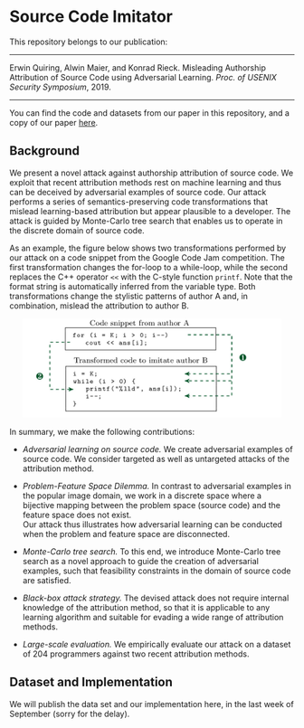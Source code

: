 # Source Code Imitator

This repository belongs to our publication:

---

Erwin Quiring, Alwin Maier, and Konrad Rieck. Misleading Authorship Attribution of Source Code using Adversarial Learning. *Proc. of USENIX Security Symposium*, 2019.

---

You can find the code and datasets from our paper in this repository, and a copy of our paper
[here](https://arxiv.org/abs/1905.12386).

## Background
We present a novel attack against authorship
attribution of source code.
We exploit that recent attribution methods rest on machine learning and
thus can be deceived by adversarial examples of source code.
Our attack performs a series of semantics-preserving
code transformations that mislead learning-based attribution but appear
plausible to a developer.
The attack is guided by Monte-Carlo tree search that enables us to
operate in the discrete domain of source code.

As an example, the figure below shows two
transformations performed by our attack on a code snippet from the
Google Code Jam competition. The first transformation changes the for-loop
to a while-loop, while the second replaces the C++ operator `<<`
with the C-style function `printf`. Note that the format string
is automatically inferred from the variable type.  Both
transformations change the stylistic patterns of author A and, in
combination, mislead the attribution to author B.

<p align="center">
<img src="./intro-imitator.jpg" width="458" height="175" alt="Example of our attack" />
</p>

In summary, we make the following contributions:
- *Adversarial learning on source code.* We create adversarial examples
of source code. We consider targeted as well as untargeted attacks of the attribution method.

-  *Problem-Feature Space Dilemma.*
In contrast to adversarial examples in the popular image domain, we
work in a discrete space where a bijective mapping between the problem space
(source code) and the feature space does not exist.  
Our attack thus illustrates how adversarial learning can be conducted when the problem and feature space are disconnected.

- *Monte-Carlo tree search.* To this end, we introduce Monte-Carlo tree search as a novel approach to guide the creation of adversarial examples, such that feasibility constraints in the domain of source code are satisfied.

- *Black-box attack strategy.* The devised attack does not require internal knowledge of the attribution method, so that it is applicable to any learning algorithm and suitable for evading a wide range of attribution methods.

- *Large-scale evaluation.* We empirically evaluate our attack on a dataset of 204 programmers against two recent attribution methods.

## Dataset and Implementation

We will publish the data set and our implementation here,
in the last week of September (sorry for the delay).
